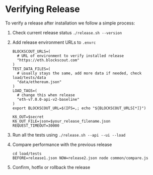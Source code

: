 # Verifying Release

To verify a release after installation we follow a simple process:
1. Check current release status `./release.sh --version`
2. Add release environment URLs to `.envrc`
    ```
   BLOCKSCOUT_URLS=(
      # URL of environment to verify installed release
      "https://eth.blockscout.com"
   )
   TEST_DATA_FILES=(
      # usually stays the same, add more data if needed, check load/tests/data
      "data/ethereum.json"
   )
   LOAD_TAGS=(
      # change this when release
      "eth-v7.0.0-api-v2-baseline"
   )
   export BLOCKSCOUT_URL=$(IFS=,; echo "${BLOCKSCOUT_URLS[*]}")

   K6_OUT=$secret
   K6_OUT_FILE=json=$your_release_filename.json
   REQUEST_TIMEOUT=30000
    ```
3. Run all the tests using `./release.sh --api --ui --load`
4. Compare performance with the previous release
   ```
   cd load/tests
   BEFORE=release1.json NOW=release2.json node common/compare.js
   ```
   
5. Confirm, hotfix or rollback the release
